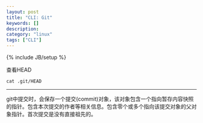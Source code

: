 ```yaml
---
layout: post
title: "CLI: Git"
keywords: []
description: 
category: "linux"
tags: ["CLI"]
---
```

{% include JB/setup %}

查看HEAD
```shell
cat .git/HEAD
```
<hr />
git中提交时，会保存一个提交(commit)对象，该对象包含一个指向暂存内容快照的指针。包含本次提交的作者等相关信息。包含零个或多个指向该提交对象的父对象指针。首次提交是没有直接祖先的。


